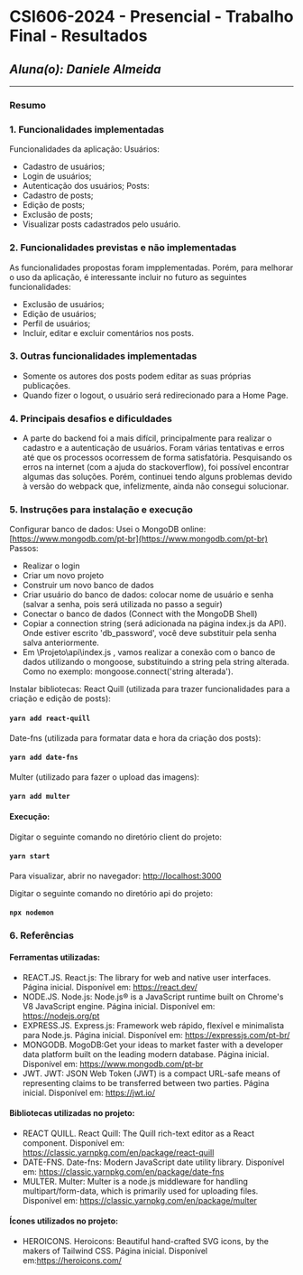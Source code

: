 # **CSI606-2024 - Presencial - Trabalho Final - Resultados**

## *Aluna(o): Daniele Almeida*

--------------

<!-- Este documento tem como objetivo apresentar o projeto desenvolvido, considerando o que foi definido na proposta e o produto final. -->

### Resumo

### 1. Funcionalidades implementadas
Funcionalidades da aplicação:
  Usuários:
  - Cadastro de usuários;
  - Login de usuários;
  - Autenticação dos usuários;
  Posts:
  - Cadastro de posts;
  - Edição de posts;
  - Exclusão de posts;
  - Visualizar posts cadastrados pelo usuário.
  
### 2. Funcionalidades previstas e não implementadas
As funcionalidades propostas foram impplementadas. Porém, para melhorar o uso da aplicação, é interessante incluir no futuro as seguintes funcionalidades:
  - Exclusão de usuários;
  - Edição de usuários;
  - Perfil de usuários;
  - Incluir, editar e excluir comentários nos posts.

### 3. Outras funcionalidades implementadas
- Somente os autores dos posts podem editar as suas próprias publicações.
- Quando fizer o logout, o usuário será redirecionado para a Home Page.

### 4. Principais desafios e dificuldades
- A parte do backend foi a mais difícil, principalmente para realizar o cadastro e a autenticação de usuários. Foram várias tentativas e erros até que os processos ocorressem de forma satisfatória. Pesquisando os erros na internet (com a ajuda do stackoverflow), foi possível encontrar algumas das soluções. Porém, continuei tendo alguns problemas devido à versão do webpack que, infelizmente, ainda não consegui solucionar.

### 5. Instruções para instalação e execução

Configurar banco de dados:
Usei o MongoDB online: [https://www.mongodb.com/pt-br](https://www.mongodb.com/pt-br)
Passos:
- Realizar o login
- Criar um novo projeto
- Construir um novo banco de dados
- Criar usuário do banco de dados: colocar nome de usuário e senha (salvar a senha, pois será utilizada no passo a seguir)
- Conectar o banco de dados (Connect with the MongoDB Shell)
- Copiar a connection string (será adicionada na página index.js da API). Onde estiver escrito 'db_password', você deve substituir pela senha salva anteriormente.
- Em \Projeto\api\index.js , vamos realizar a conexão com o banco de dados utilizando o mongoose, substituindo a string pela string alterada. Como no exemplo: mongoose.connect('string alterada').

Instalar bibliotecas:
React Quill (utilizada para trazer funcionalidades para a criação e edição de posts):
#### `yarn add react-quill`
Date-fns (utilizada para formatar data e hora da criação dos posts):
#### `yarn add date-fns`
Multer (utilizado para fazer o upload das imagens):
#### `yarn add multer`

#### Execução:
Digitar o seguinte comando no diretório client do projeto:
#### `yarn start`
Para visualizar, abrir no navegador: [http://localhost:3000](http://localhost:3000)

Digitar o seguinte comando no diretório api do projeto:
#### `npx nodemon`

### 6. Referências

  #### Ferramentas utilizadas:
  - REACT.JS. React.js: The library for web and native user interfaces. Página inicial. Disponível em: https://react.dev/
  - NODE.JS. Node.js: Node.js® is a JavaScript runtime built on Chrome's V8 JavaScript engine. Página inicial. Disponível em: https://nodejs.org/pt
  - EXPRESS.JS. Express.js: Framework web rápido, flexível e minimalista para Node.js. Página inicial. Disponível em: https://expressjs.com/pt-br/
  - MONGODB. MogoDB:Get your ideas to market faster with a developer data platform built on the leading modern database. Página inicial. Disponível em: https://www.mongodb.com/pt-br
  - JWT. JWT: JSON Web Token (JWT) is a compact URL-safe means of representing claims to be transferred between two parties. Página inicial. Disponível em: https://jwt.io/

  #### Bibliotecas utilizadas no projeto:
  - REACT QUILL. React Quill: The Quill rich-text editor as a React component. Disponível em: https://classic.yarnpkg.com/en/package/react-quill
  - DATE-FNS. Date-fns: Modern JavaScript date utility library. Disponível em: https://classic.yarnpkg.com/en/package/date-fns
  - MULTER. Multer: Multer is a node.js middleware for handling multipart/form-data, which is primarily used for uploading files. Disponível em: https://classic.yarnpkg.com/en/package/multer

  #### Ícones utilizados no projeto:
  - HEROICONS. Heroicons: Beautiful hand-crafted SVG icons, by the makers of Tailwind CSS. Página inicial. Disponível em:https://heroicons.com/

